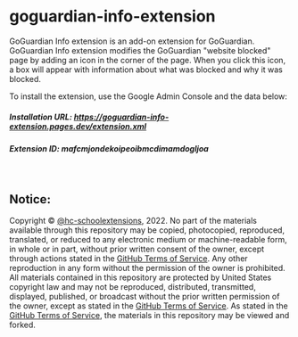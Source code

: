# goguardian-info-extension

GoGuardian Info extension is an add-on extension for GoGuardian. GoGuardian Info extension modifies the GoGuardian "website blocked" page by adding an icon in the corner of the page. When you click this icon, a box will appear with information about what was blocked and why it was blocked. 

To install the extension, use the Google Admin Console and the data below:

##### Installation URL: https://goguardian-info-extension.pages.dev/extension.xml

##### Extension ID: mafcmjondekoipeoibmcdimamdogljoa
<br>

## Notice:

Copyright © [@hc-schoolextensions](https://github.dev/hc-schoolextensions/ '@hc-schoolextensions'), 2022. No part of the materials available through this repository may be copied, photocopied, reproduced, translated, or reduced to any electronic medium or machine-readable form, in whole or in part, without prior written consent of the owner, except through actions stated in the [GitHub Terms of Service](https://docs.github.com/en/site-policy/github-terms/github-terms-of-service#5-license-grant-to-other-users). Any other reproduction in any form without the permission of the owner is prohibited. All materials contained in this repository are protected by United States copyright law and may not be reproduced, distributed, transmitted, displayed, published, or broadcast without the prior written permission of the owner, except as stated in the [GitHub Terms of Service](https://docs.github.com/en/site-policy/github-terms/github-terms-of-service#5-license-grant-to-other-users). As stated in the [GitHub Terms of Service](https://docs.github.com/en/site-policy/github-terms/github-terms-of-service#5-license-grant-to-other-users), the materials in this repository may be viewed and forked.
